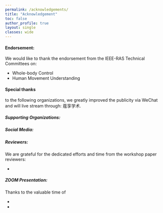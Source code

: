 ```yaml
---
permalink: /acknowledgements/
title: "Acknowledgement"
toc: false
author_profile: true 
layout: single 
classes: wide
---
```


#### Endorsement: 
We would like to thank the endorsement from the IEEE-RAS Technical Committees on:

* Whole-body Control 
* Human Movement Understanding  


#### Special thanks 
to the following organizations, we greatly improved the publicity via WeChat and will live stream through: 蔻享学术. 

##### Supporting Organizations: 


##### Social Media: 

##### Reviewers: 

We are grateful for the dedicated efforts and time from the workshop paper reviewers: 

* 

#####  ZOOM Presentation: 

Thanks to the valuable time of 

* 
* 


